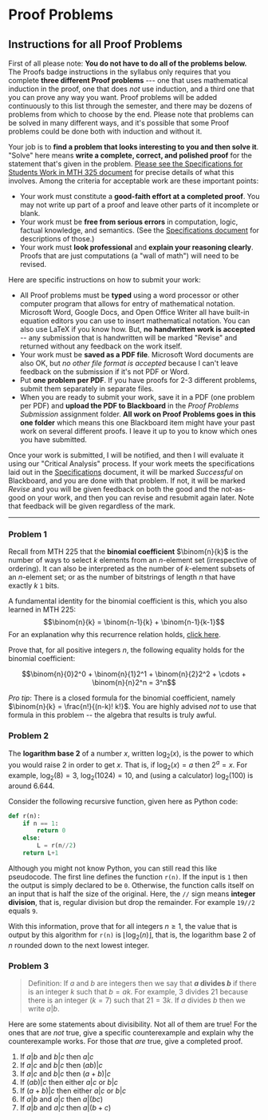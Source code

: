 # Proof Problems 

## Instructions for all Proof Problems 

First of all please note: **You do not have to do all of the problems below.** The Proofs badge instructions in the syllabus only requires that you complete **three different Proof problems** --- one that uses mathematical induction in the proof, one that does *not* use induction, and a third one that you can prove any way you want. Proof problems will be added continuously to this list through the semester, and there may be dozens of problems from which to choose by the end. Please note that problems can be solved in many different ways, and it's possible that some Proof problems could be done both with induction and without it. 

Your job is to **find a problem that looks interesting to you and then solve it**. "Solve" here means **write a complete, correct, and polished proof** for the statement that's given in the problem. [Please see the Specifications for Students Work in MTH 325 document](https://hackmd.io/lD6oyEN5RdiUi_wdg-rkZg) for precise details of what this involves. Among the criteria for acceptable work are these important points: 

- Your work must constitute a **good-faith effort at a completed proof**. You may not write up part of a proof and leave other parts of it incomplete or blank. 
- Your work must be **free from serious errors** in computation, logic, factual knowledge, and semantics. (See the [Specifications document](https://hackmd.io/lD6oyEN5RdiUi_wdg-rkZg) for descriptions of those.)
- Your work must **look professional** and **explain your reasoning clearly**. Proofs that are just computations (a "wall of math") will need to be revised. 

Here are specific instructions on how to submit your work: 

- All Proof problems must be **typed** using a word processor or other computer program that allows for entry of mathematical notation. Microsoft Word, Google Docs, and Open Office Writer all have built-in equation editors you can use to insert mathematical notation. You can also use LaTeX if you know how. But, **no handwritten work is accepted** -- any submission that is handwritten will be marked "Revise" and returned without any feedback on the work itself. 
- Your work must be **saved as a PDF file**. Microsoft Word documents are also OK, but *no other file format is accepted* because I can't leave feedback on the submission if it's not PDF or Word. 
- Put **one problem per PDF**. If you have proofs for 2-3 different problems, submit them separately in separate files. 
- When you are ready to submit your work, save it in a PDF (one problem per PDF) and **upload the PDF to Blackboard** in the *Proof Problems Submission* assignment folder. **All work on Proof Problems goes in this one folder** which means this one Blackboard item might have your past work on several different proofs. I leave it up to you to know which ones you have submitted. 


Once your work is submitted, I will be notified, and then I will evaluate it using our "Critical Analysis" process. If your work meets the specifications laid out in the [Specifications](https://hackmd.io/lD6oyEN5RdiUi_wdg-rkZg) document, it will be marked *Successful* on Blackboard, and you are done with that problem. If not, it will be marked *Revise* and you will be given feedback on both the good and the not-as-good on your work, and then you can revise and resubmit again later. Note that feedback will be given regardless of the mark. 



---



### Problem 1

Recall from MTH 225 that the **binomial coefficient** $\binom{n}{k}$ is the number of ways to select $k$ elements from an $n$-element set (irrespective of ordering). It can also be interpreted as the number of $k$-element subsets of an $n$-element set; or as the number of bitstrings of length $n$ that have exactly $k$ `1` bits. 

A fundamental identity for the binomial coefficient is this, which you also learned in MTH 225: 
$$\binom{n}{k} = \binom{n-1}{k} + \binom{n-1}{k-1}$$
For an explanation why this recurrence relation holds, [click here](https://vimeo.com/714228899).

Prove that, for all positive integers $n$, the following equality holds for the binomial coefficient: 

$$\binom{n}{0}2^0 + \binom{n}{1}2^1 + \binom{n}{2}2^2 + \cdots + \binom{n}{n}2^n = 3^n$$

*Pro tip*: There is a closed formula for the binomial coefficient, namely $\binom{n}{k} = \frac{n!}{(n-k)! k!}$. You are highly advised *not* to use that formula in this problem -- the algebra that results is truly awful. 


### Problem 2

The **logarithm base 2** of a number $x$, written $\log_2(x)$, is the power to which you would raise $2$ in order to get $x$. That is, if $\log_2(x) = a$ then $2^a = x$. For example, $\log_2(8) = 3$, $\log_2(1024) = 10$, and (using a calculator) $\log_2(100)$ is around $6.644$. 

Consider the following recursive function, given here as Python code: 

```python
def r(n):
	if n == 1: 
		return 0
	else:
		L = r(n//2)
	return L+1
```
Although you might not know Python, you can still read this like pseudocode. The first line defines the function `r(n)`. If the input is `1` then the output is simply declared to be `0`. Otherwise, the function calls itself on an input that is half the size of the original. Here, the `//` sign means **integer division**, that is, regular division but drop the remainder. For example `19//2` equals `9`.

With this information, prove that for all integers $n \geq 1$, the value that is output by this algorithm for `r(n)` is $\lfloor \log_2(n) \rfloor$, that is, the logarithm base 2 of $n$ rounded down to the next lowest integer. 

### Problem 3 

>Definition: If $a$ and $b$ are integers then we say that **$a$ divides $b$** if there is an integer $k$ such that $b = ak$. For example, $3$ divides $21$ because there is an integer ($k=7$) such that $21 = 3k$. If $a$ divides $b$ then we write $a | b$. 

Here are some statements about divisibility. Not all of them are true! For the ones that are *not* true, give a specific counterexample and explain why the counterexample works. For those that *are* true, give a completed proof. 

1. If $a|b$ and $b|c$ then $a|c$
2. If $a|c$ and $b|c$ then $(ab)|c$ 
3. If $a|c$ and $b|c$ then $(a+b)|c$ 
4. If $(ab) | c$ then either $a|c$ or $b | c$ 
5. If $(a+b)| c$ then either $a|c$ or $b|c$ 
6. If $a|b$ and $a|c$ then $a|(bc)$ 
7. If $a|b$ and $a|c$ then $a | (b+c)$ 

